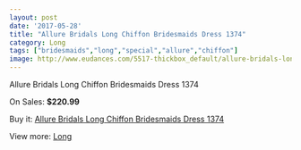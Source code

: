 ```yaml
---
layout: post
date: '2017-05-28'
title: "Allure Bridals Long Chiffon Bridesmaids Dress 1374"
category: Long
tags: ["bridesmaids","long","special","allure","chiffon"]
image: http://www.eudances.com/5517-thickbox_default/allure-bridals-long-chiffon-bridesmaids-dress-1374.jpg
---
```

Allure Bridals Long Chiffon Bridesmaids Dress 1374

On Sales: **$220.99**
<a href="https://www.eudances.com/en/long/1894-allure-bridals-long-chiffon-bridesmaids-dress-1374.html"><amp-img layout="responsive" width="600" height="600" src="//www.eudances.com/5517-thickbox_default/allure-bridals-long-chiffon-bridesmaids-dress-1374.jpg" alt="Allure Bridals Long Chiffon Bridesmaids Dress 1374 0" /></a>
<a href="https://www.eudances.com/en/long/1894-allure-bridals-long-chiffon-bridesmaids-dress-1374.html"><amp-img layout="responsive" width="600" height="600" src="//www.eudances.com/5518-thickbox_default/allure-bridals-long-chiffon-bridesmaids-dress-1374.jpg" alt="Allure Bridals Long Chiffon Bridesmaids Dress 1374 1" /></a>

Buy it: [Allure Bridals Long Chiffon Bridesmaids Dress 1374](https://www.eudances.com/en/long/1894-allure-bridals-long-chiffon-bridesmaids-dress-1374.html "Allure Bridals Long Chiffon Bridesmaids Dress 1374")

View more: [Long](https://www.eudances.com/en/21-long "Long")